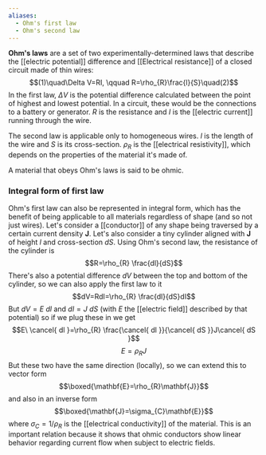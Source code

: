 ```yaml
---
aliases:
  - Ohm's first law
  - Ohm's second law
---
```

**Ohm's laws** are a set of two experimentally-determined laws that describe the [[electric potential]] difference and [[Electrical resistance]] of a closed circuit made of thin wires:
$$(1)\quad\Delta V=RI, \qquad R=\rho_{R}\frac{l}{S}\quad(2)$$
In the first law, $\Delta V$ is the potential difference calculated between the point of highest and lowest potential. In a circuit, these would be the connections to a battery or generator. $R$ is the resistance and $I$ is the [[electric current]] running through the wire. 

The second law is applicable only to homogeneous wires. $l$ is the length of the wire and $S$ is its cross-section. $\rho_{R}$ is the [[electrical resistivity]], which depends on the properties of the material it's made of.

A material that obeys Ohm's laws is said to be ohmic.
### Integral form of first law
Ohm's first law can also be represented in integral form, which has the benefit of being applicable to all materials regardless of shape (and so not just wires). Let's consider a [[conductor]] of any shape being traversed by a certain current density $\mathbf{J}$. Let's also consider a tiny cylinder aligned with $\mathbf{J}$ of height $l$ and cross-section $dS$. Using Ohm's second law, the resistance of the cylinder is
$$R=\rho_{R} \frac{dl}{dS}$$
There's also a potential difference $dV$ between the top and bottom of the cylinder, so we can also apply the first law to it
$$dV=RdI=\rho_{R} \frac{dl}{dS}dI$$
But $dV=E\ dl$ and $dI=J\ dS$ (with $E$ the [[electric field]] described by that potential) so if we plug these in we get
$$E\ \cancel{ dl }=\rho_{R} \frac{\cancel{ dl }}{\cancel{ dS }}J\cancel{ dS }$$
$$E=\rho_{R}J$$
But these two have the same direction (locally), so we can extend this to vector form
$$\boxed{\mathbf{E}=\rho_{R}\mathbf{J}}$$
and also in an inverse form
$$\boxed{\mathbf{J}=\sigma_{C}\mathbf{E}}$$
where $\sigma_{C}=1/\rho_{R}$ is the [[electrical conductivity]] of the material. This is an important relation because it shows that ohmic conductors show linear behavior regarding current flow when subject to electric fields.